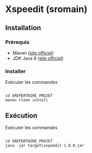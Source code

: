 # Xspeedit (sromain)

## Installation

### Prérequis
* Maven (<a href="https://maven.apache.org/">site officiel</a>)
* JDK Java 8 (<a href="http://www.oracle.com/technetwork/java/javase/downloads/jdk8-downloads-2133151.html">site officiel</a>)

### Installer
Exécuter les commandes
<pre><code>
cd $REPERTOIRE_PROJET
maven clean install
</code></pre>

## Exécution
Exécuter les commandes
<pre><code>
cd $REPERTOIRE_PROJET
java -jar target\xspeedit-1.0.0.jar
</code></pre>
